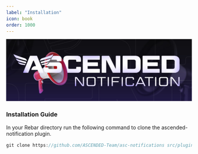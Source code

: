 ```yaml
---
label: "Installation"
icon: book
order: 1000
---
```


![](/static/notification.jpg)

### Installation Guide

In your Rebar directory run the following command to clone the ascended-notification plugin.

```javascript
git clone https://github.com/ASCENDED-Team/asc-notifications src/plugins/asc-notifications
```
